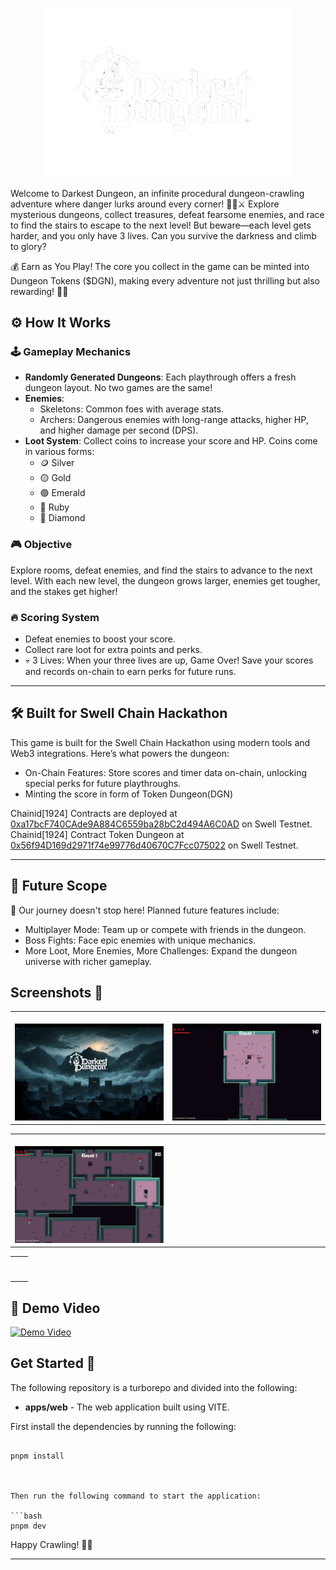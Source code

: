 <p align="center">
<img src="./assets/logo.png" alt=""  width="400px"/></p>

Welcome to Darkest Dungeon, an infinite procedural dungeon-crawling adventure where danger lurks around every corner! 🧙‍♂️⚔️ Explore mysterious dungeons, collect treasures, defeat fearsome enemies, and race to find the stairs to escape to the next level! But beware—each level gets harder, and you only have 3 lives. Can you survive the darkness and climb to glory?

💰 Earn as You Play! The core you collect in the game can be minted into Dungeon Tokens ($DGN), making every adventure not just thrilling but also rewarding! 🚀🔥

## ⚙️ How It Works

### 🕹️ Gameplay Mechanics

- **Randomly Generated Dungeons**: Each playthrough offers a fresh dungeon layout. No two games are the same!
- **Enemies**:
  - Skeletons: Common foes with average stats.
  - Archers: Dangerous enemies with long-range attacks, higher HP, and higher damage per second (DPS).
- **Loot System**: Collect coins to increase your score and HP. Coins come in various forms:
  - 🪙 Silver
  - 🟡 Gold
  - 🟢 Emerald
  - 🔴 Ruby
  - 💠 Diamond

### 🎮 Objective

Explore rooms, defeat enemies, and find the stairs to advance to the next level. With each new level, the dungeon grows larger, enemies get tougher, and the stakes get higher!

### 🔥 Scoring System

- Defeat enemies to boost your score.
- Collect rare loot for extra points and perks.
- 💀 3 Lives: When your three lives are up, Game Over! Save your scores and records on-chain to earn perks for future runs.

---

## 🛠️ Built for Swell Chain Hackathon

This game is built for the Swell Chain Hackathon using modern tools and Web3 integrations. Here’s what powers the dungeon:


- On-Chain Features: Store scores and timer data on-chain, unlocking special perks for future playthroughs.
- Minting the score in form of Token Dungeon(DGN)

Chainid[1924]
Contracts are deployed at [0xa17bcF740CAde9A884C6559ba28bC2d494A6C0AD](https://swell-testnet-explorer.alt.technology/address/0xa17bcF740CAde9A884C6559ba28bC2d494A6C0AD) on Swell Testnet. Chainid[1924]
Contract Token Dungeon at [0x56f94D169d2971f74e99776d40670C7Fcc075022](https://swell-testnet-explorer.alt.technology/address/0x56f94D169d2971f74e99776d40670C7Fcc075022) on Swell Testnet.

---

## 🌟 Future Scope

🔮 Our journey doesn't stop here! Planned future features include:

- Multiplayer Mode: Team up or compete with friends in the dungeon.
- Boss Fights: Face epic enemies with unique mechanics.
- More Loot, More Enemies, More Challenges: Expand the dungeon universe with richer gameplay.

## Screenshots 📸

<table>
  <tr>
    <td valign="top" width="50%">
      <br>
      <img src="./assets/1.png" alt="" >
    </td>
    <td valign="top" width="50%">
      <br>
      <img src="./assets/2.png" alt="" >
    </td>
  </tr>
</table>

<table>
  <tr>
    <td valign="top" width="50%">
      <br>
            <img src="./assets/3.png" alt="" >
    </td>
    <td valign="top" width="50%">
      <br>
            <img src="./assets/4.png" alt="" >
    </td>
  </tr>
</table>

<table>
  <tr>
    <td valign="top" width="50%">
      <br>
            <img src="./assets/6.png" alt="" >
    </td>
  </tr>
</table>

## 🎥 Demo Video

[![Demo Video](https://github.com/Rahulsinghrawat18/DarkestDungeon/blob/main/assets/3.png)](https://www.youtube.com/watch?v=2VlGgsQEdEk)

## Get Started 🚀

The following repository is a turborepo and divided into the following:

- **apps/web** - The web application built using VITE.

First install the dependencies by running the following:

```

pnpm install



Then run the following command to start the application:

```bash
pnpm dev
```

Happy Crawling! 🚪💎

---
